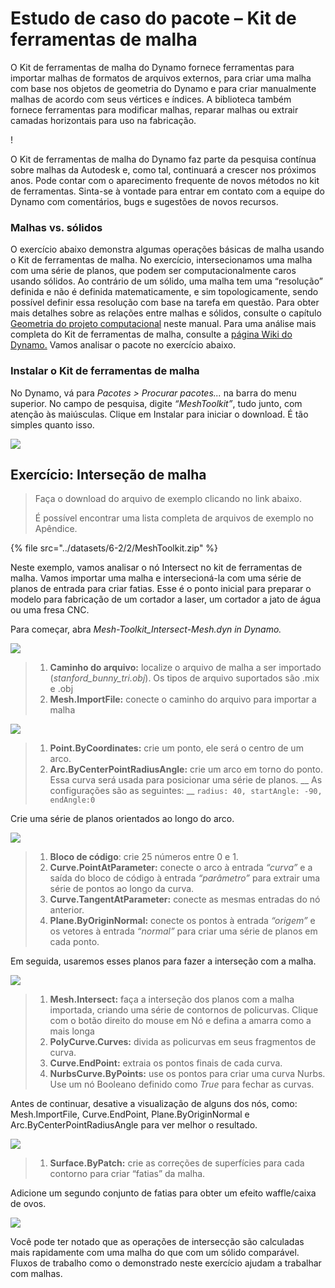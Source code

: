 # Estudo de caso do pacote – Kit de ferramentas de malha

O Kit de ferramentas de malha do Dynamo fornece ferramentas para importar malhas de formatos de arquivos externos, para criar uma malha com base nos objetos de geometria do Dynamo e para criar manualmente malhas de acordo com seus vértices e índices. A biblioteca também fornece ferramentas para modificar malhas, reparar malhas ou extrair camadas horizontais para uso na fabricação.

\![](<../images/6-2/2/meshToolkitcasestudy01 (2).jpg>)

O Kit de ferramentas de malha do Dynamo faz parte da pesquisa contínua sobre malhas da Autodesk e, como tal, continuará a crescer nos próximos anos. Pode contar com o aparecimento frequente de novos métodos no kit de ferramentas. Sinta-se à vontade para entrar em contato com a equipe do Dynamo com comentários, bugs e sugestões de novos recursos.

### Malhas vs. sólidos

O exercício abaixo demonstra algumas operações básicas de malha usando o Kit de ferramentas de malha. No exercício, intersecionamos uma malha com uma série de planos, que podem ser computacionalmente caros usando sólidos. Ao contrário de um sólido, uma malha tem uma “resolução” definida e não é definida matematicamente, e sim topologicamente, sendo possível definir essa resolução com base na tarefa em questão. Para obter mais detalhes sobre as relações entre malhas e sólidos, consulte o capítulo [ Geometria do projeto computacional](../../5\_essential\_nodes\_and\_concepts/5-2\_geometry-for-computational-design/) neste manual. Para uma análise mais completa do Kit de ferramentas de malha, consulte a [página Wiki do Dynamo.](https://github.com/DynamoDS/Dynamo/wiki/Dynamo-Mesh-Toolkit) Vamos analisar o pacote no exercício abaixo.

### Instalar o Kit de ferramentas de malha

No Dynamo, vá para _Pacotes > Procurar pacotes..._ na barra do menu superior. No campo de pesquisa, digite _“MeshToolkit”_, tudo junto, com atenção às maiúsculas. Clique em Instalar para iniciar o download. É tão simples quanto isso.

![](../images/6-2/2/meshToolkitcasestudy-installpackage.jpg)

## Exercício: Interseção de malha

> Faça o download do arquivo de exemplo clicando no link abaixo.
>
> É possível encontrar uma lista completa de arquivos de exemplo no Apêndice.

{% file src="../datasets/6-2/2/MeshToolkit.zip" %}

Neste exemplo, vamos analisar o nó Intersect no kit de ferramentas de malha. Vamos importar uma malha e intersecioná-la com uma série de planos de entrada para criar fatias. Esse é o ponto inicial para preparar o modelo para fabricação de um cortador a laser, um cortador a jato de água ou uma fresa CNC.

Para começar, abra _Mesh-Toolkit_Intersect-Mesh.dyn in Dynamo._

![](../images/6-2/2/meshToolkitcasestudy-exercise01.jpg)

> 1. **Caminho do arquivo:** localize o arquivo de malha a ser importado (_stanford_bunny_tri.obj_). Os tipos de arquivo suportados são .mix e .obj
> 2. **Mesh.ImportFile:** conecte o caminho do arquivo para importar a malha

![](../images/6-2/2/meshToolkitcasestudy-exercise02.jpg)

> 1. **Point.ByCoordinates:** crie um ponto, ele será o centro de um arco.
> 2. **Arc.ByCenterPointRadiusAngle:** crie um arco em torno do ponto. Essa curva será usada para posicionar uma série de planos. __ As configurações são as seguintes: __ `radius: 40, startAngle: -90, endAngle:0`

Crie uma série de planos orientados ao longo do arco.

![](../images/6-2/2/meshToolkitcasestudy-exercise03.jpg)

> 1. **Bloco de código**: crie 25 números entre 0 e 1.
> 2. **Curve.PointAtParameter:** conecte o arco à entrada _“curva”_ e a saída do bloco de código à entrada _“parâmetro”_ para extrair uma série de pontos ao longo da curva.
> 3. **Curve.TangentAtParameter:** conecte as mesmas entradas do nó anterior.
> 4. **Plane.ByOriginNormal:** conecte os pontos à entrada _“origem”_ e os vetores à entrada _“normal”_ para criar uma série de planos em cada ponto.

Em seguida, usaremos esses planos para fazer a interseção com a malha.

![](../images/6-2/2/meshToolkitcasestudy-exercise04.jpg)

> 1. **Mesh.Intersect:** faça a interseção dos planos com a malha importada, criando uma série de contornos de policurvas. Clique com o botão direito do mouse em Nó e defina a amarra como a mais longa
> 2. **PolyCurve.Curves:** divida as policurvas em seus fragmentos de curva.
> 3. **Curve.EndPoint:** extraia os pontos finais de cada curva.
> 4. **NurbsCurve.ByPoints:** use os pontos para criar uma curva Nurbs. Use um nó Booleano definido como _True_ para fechar as curvas.

Antes de continuar, desative a visualização de alguns dos nós, como: Mesh.ImportFile, Curve.EndPoint, Plane.ByOriginNormal e Arc.ByCenterPointRadiusAngle para ver melhor o resultado.

![](../images/6-2/2/meshToolkitcasestudy-exercise05.jpg)

> 1. **Surface.ByPatch:** crie as correções de superfícies para cada contorno para criar “fatias” da malha.

Adicione um segundo conjunto de fatias para obter um efeito waffle/caixa de ovos.

![](../images/6-2/2/meshToolkitcasestudy-exercise06.jpg)

Você pode ter notado que as operações de intersecção são calculadas mais rapidamente com uma malha do que com um sólido comparável. Fluxos de trabalho como o demonstrado neste exercício ajudam a trabalhar com malhas.
